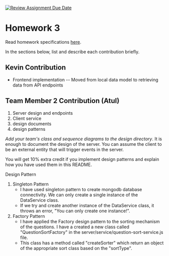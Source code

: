 [![Review Assignment Due Date](https://classroom.github.com/assets/deadline-readme-button-24ddc0f5d75046c5622901739e7c5dd533143b0c8e959d652212380cedb1ea36.svg)](https://classroom.github.com/a/8-yb8gCE)
# Homework 3

Read homework specifications [here](https://northeastern-my.sharepoint.com/:w:/r/personal/j_mitra_northeastern_edu/Documents/cs%205500/CS5500%20Foundations%20of%20Software%20Engineering.docx?d=wf0fe626cdd1e44558d38e6e595b6e433&csf=1&web=1&e=EDdUEu).

In the sections below, list and describe each contribution briefly.

## Kevin Contribution
- Frontend implementation
-- Moved from local data model to retrieving data from API endpoints

## Team Member 2 Contribution (Atul)
1. Server design and endpoints
2. Client service 
3. design documents
4. design patterns

*Add your team's class and sequence diagrams to the design directory*. It is enough to document the design of the server. You can assume the client to be an external entity that will trigger events in the server.

You will get 10% extra credit if you implement design patterns and explain how you have used them in this README.

Design Pattern

1. Singleton Pattern
    - I have used singleton pattern to create mongodb database connectivity. We can only create a single instance of the DataService class.
    - If we try and create another instance of the DataService class, it throws an error, "You can only create one instance!".
2. Factory Pattern
    - I have applied the Factory design pattern to the sorting mechanism of the questions. I have a created a new class called "QuestionSortFactory" in the server/service/question-sort-service.js file.
    - This class has a method called "createSorter" which return an object of the appropriate sort class based on the "sortType".

